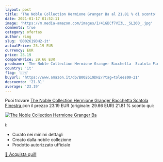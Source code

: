 ```yaml
---
layout: post
title: 'The Noble Collection Hermione Granger Ba al 21.81 % di sconto'
date: 2021-01-17 01:52:11
image: 'https://m.media-amazon.com/images/I/41GBCf7VI3L._SL200_.jpg'
comments: true
category: ofertas
author: ring
slug: 'B002619DH2-it'
actualPrice: 23.19 EUR
currency: EUR
price: 23.19
comparePrice: 29.66 EUR
prodname: 'The Noble Collection Hermione Granger Bacchetta  Scatola Finestra '
country: 'it'
flag: '🇮🇹'
buyurl: 'https://www.amazon.it/dp/B002619DH2/?tag=tolees00-21'
descuento: '21.81'
average: '23.19'
---
```


Puoi trovare [The Noble Collection Hermione Granger Bacchetta  Scatola Finestra ](https://www.amazon.it/dp/B002619DH2/?tag=tolees00-21) con il prezzo 23.19 EUR (originale: 29.66 EUR) 21.81 % sconto qui:

[![The Noble Collection Hermione Granger Ba](https://m.media-amazon.com/images/I/41GBCf7VI3L._SL200_.jpg)](https://www.amazon.it/dp/B002619DH2/?tag=tolees00-21)

ℹ️:

- Curato nei minimi dettagli
- Creato dalla nobile collezione
- Prodotto autorizzato ufficiale

[🛒 Acquista qui!!](https://www.amazon.it/dp/B002619DH2/?tag=tolees00-21)

